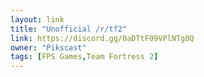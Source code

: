```yaml
---
layout: link
title: "Unofficial /r/tf2"
link: https://discord.gg/0aDTtF09VPlNTg0Q
owner: "Pikscast"
tags: [FPS Games,Team Fortress 2]
---
```

